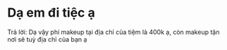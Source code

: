 # Dạ em đi tiệc ạ

Trả lời: Dạ vậy phí makeup tại địa chỉ của tiệm là 400k ạ, còn makeup tận nơi sẽ tuỳ địa chỉ của bạn ạ